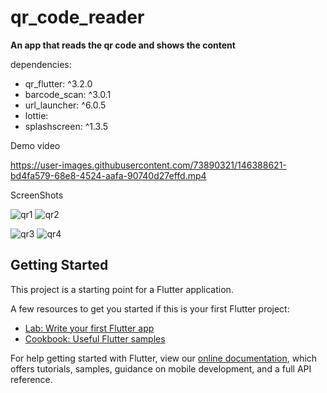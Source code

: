 # qr_code_reader

**An app that reads the qr code and shows the content**

dependencies:

- qr_flutter: ^3.2.0
- barcode_scan: ^3.0.1
- url_launcher: ^6.0.5
- lottie:
- splashscreen: ^1.3.5

Demo video

https://user-images.githubusercontent.com/73890321/146388621-bd4fa579-68e8-4524-aafa-90740d27effd.mp4

ScreenShots

![qr1](https://user-images.githubusercontent.com/73890321/146390146-9e935e64-6b26-4f47-8abb-fec7b6357b55.jpg) ![qr2](https://user-images.githubusercontent.com/73890321/146390170-cde03788-9561-467c-b54a-55e00bd193ea.jpg)

![qr3](https://user-images.githubusercontent.com/73890321/146390184-9ba125df-9cc5-4487-90ac-18620d1d7fb8.jpg) ![qr4](https://user-images.githubusercontent.com/73890321/146390201-bfb1ca9b-f70a-49cc-aae4-3d7db168122e.jpg)



## Getting Started

This project is a starting point for a Flutter application.

A few resources to get you started if this is your first Flutter project:

- [Lab: Write your first Flutter app](https://flutter.dev/docs/get-started/codelab)
- [Cookbook: Useful Flutter samples](https://flutter.dev/docs/cookbook)

For help getting started with Flutter, view our
[online documentation](https://flutter.dev/docs), which offers tutorials,
samples, guidance on mobile development, and a full API reference.
